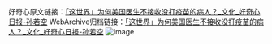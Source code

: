 好奇心原文链接：[「这世界」为何美国医生不接收没打疫苗的病人？_文化_好奇心日报-孙若空](https://www.qdaily.com/articles/6108.html)
WebArchive归档链接：[「这世界」为何美国医生不接收没打疫苗的病人？_文化_好奇心日报-孙若空](http://web.archive.org/web/20190623165931/https://www.qdaily.com/articles/6108.html)
![image](http://ww3.sinaimg.cn/large/007d5XDply1g3w9l3rnfbj30u02td7wh)